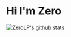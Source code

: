 # Hi I'm Zero
[![ZeroLP's github stats](https://github-readme-stats.vercel.app/api?username=ZeroLP)](https://github.com/ZeroLP/github-readme-stats)

<!--
**ZeroLP/ZeroLP** is a ✨ _special_ ✨ repository because its `README.md` (this file) appears on your GitHub profile.
